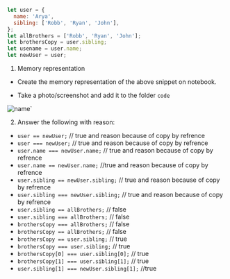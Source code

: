 ```js
let user = {
  name: 'Arya',
  sibling: ['Robb', 'Ryan', 'John'],
};
let allBrothers = ['Robb', 'Ryan', 'John'];
let brothersCopy = user.sibling;
let usename = user.name;
let newUser = user;
```

1. Memory representation

- Create the memory representation of the above snippet on notebook.
<!-- Instead of doing it on notebook, i did it computer -->

- Take a photo/screenshot and add it to the folder `code`
<!-- To add this image here use ![name](./hello.jpg) -->
![name](./Untitled-2023-02-01-1219.png)`

2. Answer the following with reason:

- `user == newUser;` // true and reason because of copy by refrence
- `user === newUser;` // true and reason because of copy by refrence
- `user.name === newUser.name;` // true and reason because of copy by refrence
- `user.name == newUser.name;` //true and reason because of copy by refrence
- `user.sibling == newUser.sibling;` // true and reason because of copy by refrence
- `user.sibling === newUser.sibling;` // true and reason because of copy by refrence
- `user.sibling == allBrothers;` // false
- `user.sibling === allBrothers;` // false
- `brothersCopy === allBrothers;` // false
- `brothersCopy == allBrothers;` // false
- `brothersCopy == user.sibling;` // true
- `brothersCopy === user.sibling;` // true
- `brothersCopy[0] === user.sibling[0];` // true
- `brothersCopy[1] === user.sibling[1];` // true
- `user.sibling[1] === newUser.sibling[1];` //true
